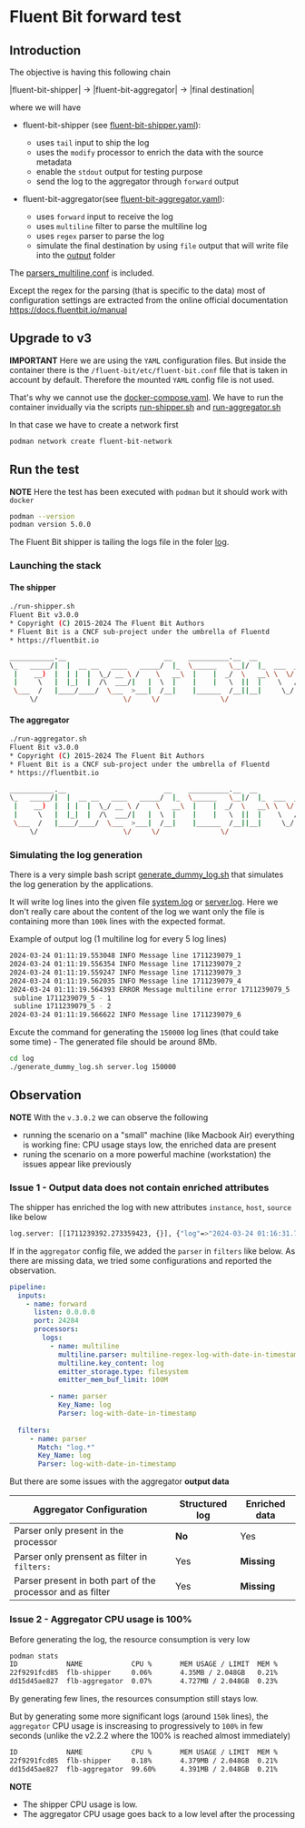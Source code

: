 # Fluent Bit forward test

## Introduction 
The objective is having this following chain 

|fluent-bit-shipper| -> |fluent-bit-aggregator| -> |final destination| 

where we will have 
* fluent-bit-shipper (see [fluent-bit-shipper.yaml](./fluent-bit/fluent-bit-shipper.yaml)):
    * uses `tail` input to ship the log 
    * uses the `modify` processor to enrich the data with the source metadata
    * enable the `stdout` output for testing purpose
    * send the log to the aggregator through `forward` output

* fluent-bit-aggregator(see [fluent-bit-aggregator.yaml](./fluent-bit/fluent-bit-aggregator.yaml)):
    * uses `forward` input to receive the log 
    * uses `multiline` filter to parse the multiline log
    * uses `regex` parser to parse the log
    * simulate the final destination by using `file` output that will write file into the [output](./fluent-bit/output/) folder

The [parsers_multiline.conf](./fluent-bit/parsers_multiline.conf) is included. 

Except the regex for the parsing (that is specific to the data) most of configuration settings are extracted from the online official documentation https://docs.fluentbit.io/manual


## Upgrade to v3
**IMPORTANT**
Here we are using the `YAML` configuration files. But inside the container there is the `/fluent-bit/etc/fluent-bit.conf` file that is taken in account by default. Therefore the mounted `YAML` config file is not used. 

That's why we cannot use the [docker-compose.yaml](./docker-compose.yaml). We have to run the container invidually via the scripts [run-shipper.sh](run-shipper.sh) and [run-aggregator.sh](run-aggregator.sh)

In that case we have to create a network first 
```bash
podman network create fluent-bit-network
```


## Run the test
**NOTE** Here the test has been executed with `podman` but it should work with `docker`

```bash
podman --version
podman version 5.0.0
```


The Fluent Bit shipper is tailing the logs file in the foler [log](./log/). 

### Launching the stack 
#### The shipper
```bash
./run-shipper.sh
Fluent Bit v3.0.0
* Copyright (C) 2015-2024 The Fluent Bit Authors
* Fluent Bit is a CNCF sub-project under the umbrella of Fluentd
* https://fluentbit.io

___________.__                        __    __________.__  __          ________  
\_   _____/|  |  __ __   ____   _____/  |_  \______   \__|/  |_  ___  _\_____  \ 
 |    __)  |  | |  |  \_/ __ \ /    \   __\  |    |  _/  \   __\ \  \/ / _(__  < 
 |     \   |  |_|  |  /\  ___/|   |  \  |    |    |   \  ||  |    \   / /       \
 \___  /   |____/____/  \___  >___|  /__|    |______  /__||__|     \_/ /______  /
     \/                     \/     \/               \/                        \/ 

```

#### The aggregator
```bash
./run-aggregator.sh
Fluent Bit v3.0.0
* Copyright (C) 2015-2024 The Fluent Bit Authors
* Fluent Bit is a CNCF sub-project under the umbrella of Fluentd
* https://fluentbit.io

___________.__                        __    __________.__  __          ________  
\_   _____/|  |  __ __   ____   _____/  |_  \______   \__|/  |_  ___  _\_____  \ 
 |    __)  |  | |  |  \_/ __ \ /    \   __\  |    |  _/  \   __\ \  \/ / _(__  < 
 |     \   |  |_|  |  /\  ___/|   |  \  |    |    |   \  ||  |    \   / /       \
 \___  /   |____/____/  \___  >___|  /__|    |______  /__||__|     \_/ /______  /
     \/                     \/     \/               \/                        \/ 
```

### Simulating the log generation
There is a very simple bash script [generate_dummy_log.sh](./log/generate_dummy_log.sh) that simulates the log generation by the applications. 

It will write log lines into the given file [system.log](./log/system.log) or [server.log](./log/server.log). Here we don't really care about the content of the log we want only the file is containing more than `100k` lines with the expected format. 

Example of output log (1 multiline log for every 5 log lines)
```bash
2024-03-24 01:11:19.553048 INFO Message line 1711239079_1
2024-03-24 01:11:19.556354 INFO Message line 1711239079_2
2024-03-24 01:11:19.559247 INFO Message line 1711239079_3
2024-03-24 01:11:19.562035 INFO Message line 1711239079_4
2024-03-24 01:11:19.564393 ERROR Message multiline error 1711239079_5
 subline 1711239079_5 - 1 
 subline 1711239079_5 - 2
2024-03-24 01:11:19.566622 INFO Message line 1711239079_6
```

Excute the command for generating the `150000` log lines (that could take some time) - The generated file should be around 8Mb.

```bash
cd log 
./generate_dummy_log.sh server.log 150000
```

## Observation 

**NOTE** With the `v.3.0.2` we can observe the following 
* running the scenario on a "small" machine (like Macbook Air) everything is working fine: CPU usage stays low, the enriched data are present 
* runing the scenario on a more powerful machine (workstation) the issues appear like previously

### Issue 1 - Output data does not contain enriched attributes

The shipper has enriched the log with new attributes `instance`, `host`, `source` like below 

```bash
log.server: [[1711239392.273359423, {}], {"log"=>"2024-03-24 01:16:31.785293 INFO Message line 1711239391_1", "host"=>"9fb58ffe8fd7", "source"=>"server"}]
```


If in the `aggregator` config file, we added the `parser` in `filters` like below. As there are missing data, we tried some configurations and reported the observation.

```yaml
pipeline:
  inputs:
    - name: forward
      listen: 0.0.0.0
      port: 24284
      processors:
        logs:
          - name: multiline
            multiline.parser: multiline-regex-log-with-date-in-timestamp
            multiline.key_content: log
            emitter_storage.type: filesystem
            emitter_mem_buf_limit: 100M

          - name: parser
            Key_Name: log
            Parser: log-with-date-in-timestamp
  
  filters:
     - name: parser
       Match: "log.*"
       Key_Name: log
       Parser: log-with-date-in-timestamp

```

But there are some issues with the aggregator **output data**

| Aggregator Configuration | Structured log | Enriched data |
|-|-|-|
|Parser only present in the processor| **No** | Yes |
|Parser only prensent as filter in `filters:` | Yes | **Missing** |
|Parser present in both part of the processor and as filter | Yes | **Missing** |  



### Issue 2 - Aggregator CPU usage is 100%
Before generating the log, the resource consumption is very low 

```bash
podman stats
ID            NAME            CPU %       MEM USAGE / LIMIT  MEM %       NET IO             BLOCK IO    PIDS        CPU TIME      AVG CPU %
22f9291fcd85  flb-shipper     0.06%       4.35MB / 2.048GB   0.21%       84.84kB / 22.71MB  0B / 0B     5           5.898993s     0.04%
dd15d45ae827  flb-aggregator  0.07%       4.727MB / 2.048GB  0.23%       22.71MB / 83.1kB   0B / 0B     4           6m14.746582s  2.66%
```

By generating few lines, the resources consumption still stays low. 

But by generating some more significant logs (around `150k` lines), the `aggregator` CPU usage is inscreasing to progressively to `100%` in few seconds (unlike the v2.2.2 where the 100% is reached almost immediately)

```bash
ID            NAME            CPU %       MEM USAGE / LIMIT  MEM %       NET IO             BLOCK IO    PIDS        CPU TIME     AVG CPU %
22f9291fcd85  flb-shipper     0.18%       4.379MB / 2.048GB  0.21%       39.76kB / 9.825MB  0B / 0B     5           201.586ms    0.17%
dd15d45ae827  flb-aggregator  99.60%      4.391MB / 2.048GB  0.21%       9.825MB / 38.51kB  0B / 0B     4           1m4.715061s  57.44%
```

**NOTE**

* The shipper CPU usage is low. 
* The aggregator CPU usage goes back to a low level after the processing
